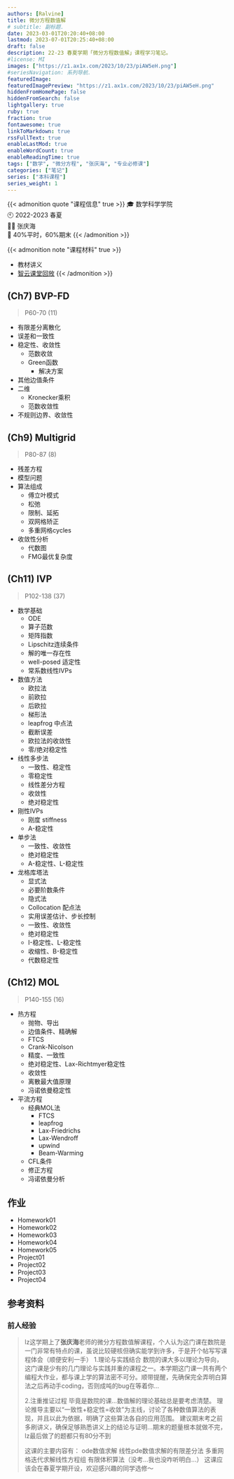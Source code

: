 ```yaml
---
authors: [Ralvine]
title: 微分方程数值解
# subtitle: 副标题.
date: 2023-03-01T20:20:40+08:00
lastmod: 2023-07-01T20:25:40+08:00
draft: false
description: 22-23 春夏学期「微分方程数值解」课程学习笔记。
#license: MI
images: ["https://z1.ax1x.com/2023/10/23/piAW5eH.png"]
#seriesNavigation: 系列导航.
featuredImage: 
featuredImagePreview: "https://z1.ax1x.com/2023/10/23/piAW5eH.png"
hiddenFromHomePage: false
hiddenFromSearch: false
lightgallery: true
ruby: true
fraction: true
fontawesome: true
linkToMarkdown: true
rssFullText: true
enableLastMod: true
enableWordCount: true
enableReadingTime: true
tags: ["数学", "微分方程", "张庆海", "专业必修课"]
categories: ["笔记"]
series: ["本科课程"]
series_weight: 1
---
```


<!--more-->

{{< admonition quote "课程信息" true >}}
🎓 数学科学学院<br>
🕙 2022-2023 春夏<br>
🧑‍🏫 张庆海<br>
📝 40%平时，60%期末
{{< /admonition >}}


{{< admonition note "课程材料" true >}}
- 教材讲义
- [智云课堂回放](https://classroom.zju.edu.cn/coursedetail?course_id=51564&tenant_code=112)
{{< /admonition >}}


## (Ch7) BVP-FD

> P60-70 (11)

- 有限差分离散化
- 误差和一致性
- 稳定性、收敛性
    - 范数收敛
    - Green函数
        - 解决方案
- 其他边值条件
- 二维
    - Kronecker乘积
    - 范数收敛性
- 不规则边界、收敛性

## (Ch9) Multigrid

> P80-87 (8)

- 残差方程
- 模型问题
- 算法组成
    - 傅立叶模式
    - 松弛
    - 限制、延拓
    - 双网格矫正
    - 多重网格cycles
- 收敛性分析
    - 代数图
    - FMG最优复杂度

## (Ch11) IVP

> P102-138 (37)

- 数学基础
    - ODE
    - 算子范数
    - 矩阵指数
    - Lipschitz连续条件
    - 解的唯一存在性
    - well-posed 适定性
    - 常系数线性IVPs
- 数值方法
    - 欧拉法
    - 前欧拉
    - 后欧拉
    - 梯形法
    - leapfrog 中点法
    - 截断误差
    - 欧拉法的收敛性
    - 零/绝对稳定性
- 线性多步法
    - 一致性、稳定性
    - 零稳定性
    - 线性差分方程
    - 收敛性
    - 绝对稳定性
- 刚性IVPs
    - 刚度 stiffness
    - A-稳定性
- 单步法
    - 一致性、收敛性
    - 绝对稳定性
    - A-稳定性、L-稳定性
- 龙格库塔法
    - 显式法
    - 必要阶数条件
    - 隐式法
    - Collocation 配点法
    - 实用误差估计、步长控制
    - 一致性、收敛性
    - 绝对稳定性
    - I-稳定性、L-稳定性
    - 收缩性、B-稳定性
    - 代数稳定性

## (Ch12) MOL

> P140-155 (16)

- 热方程
    - 抛物、导出
    - 边值条件、精确解
    - FTCS
    - Crank-Nicolson
    - 精度、一致性
    - 绝对稳定性、Lax-Richtmyer稳定性
    - 收敛性
    - 离散最大值原理
    - 冯诺依曼稳定性
- 平流方程
    - 经典MOL法
        - FTCS
        - leapfrog
        - Lax-Friedrichs
        - Lax-Wendroff
        - upwind
        - Beam-Warming
    - CFL条件
    - 修正方程
    - 冯诺依曼分析

## 作业

- Homework01
- Homework02
- Homework03
- Homework04
- Homework05
- Project01
- Project02
- Project03
- Project04

## 参考资料

### 前人经验

> lz这学期上了**张庆海**老师的微分方程数值解课程，个人认为这门课在数院是一门非常有特点的课，虽说比较硬核但确实能学到许多，于是开个帖写写课程体会（顺便安利一手） 1.理论与实践结合 数院的课大多以理论为导向，这门课是少有的几门理论与实践并重的课程之一。本学期这门课一共有两个编程大作业，都与课上学的算法密不可分。顺带提醒，先确保完全弄明白算法之后再动手coding，否则成吨的bug在等着你...
> 
> 2.注重推证过程 毕竟是数院的课...数值解的理论基础总是要考虑清楚。 理论推导主要以“一致性+稳定性=收敛”为主线，讨论了各种数值算法的表现，并且以此为依据，明确了这些算法各自的应用范围。 建议期末考之前多刷讲义，确保足够熟悉讲义上的结论与证明...期末的题量根本就做不完，lz最后做了的题都只有80分不到
> 
> 这课的主要内容有： ode数值求解 线性pde数值求解的有限差分法 多重网格迭代求解线性方程组 有限体积算法（没考...我也没咋听明白...） 这课应该会在春夏学期开设，欢迎感兴趣的同学选修～
